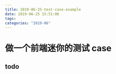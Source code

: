```yaml
---
title: 2019-06-25-test-case-example
date: 2019-06-25 15:51:06
tags:
categories: "2019-06"
---
```


# 做一个前端迷你的测试 case

## todo
